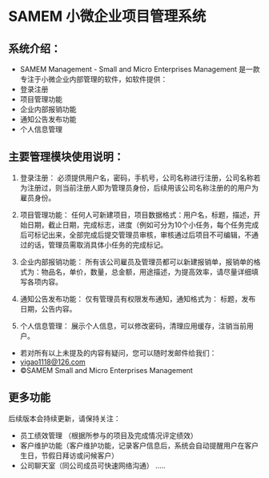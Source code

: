 # SAMEM 小微企业项目管理系统

## **系统介绍：**

- SAMEM Management - Small and Micro Enterprises Management 是一款专注于小微企业内部管理的软件，如软件提供：
- 登录注册 
- 项目管理功能
- 企业内部报销功能
- 通知公告发布功能
- 个人信息管理

## **主要管理模块使用说明：**
1. 登录注册：
    必须提供用户名，密码，手机号，公司名称进行注册，公司名称若为注册过，则当前注册人即为管理员身份，后续用该公司名称注册的的用户为雇员身份。

2. 项目管理功能：
    任何人可新建项目，项目数据格式：用户名，标题，描述，开始日期，截止日期，完成标志，进度（例如可分为10个小任务，每个任务完成后可标记出来，全部完成后提交管理员审核，审核通过后项目不可编辑，不通过的话，管理员需取消具体小任务的完成标记。

3. 企业内部报销功能：
    所有该公司雇员及管理员都可以新建报销单，报销单的格式为：物品名，单价，数量，总金额，用途描述，为提高效率，请尽量详细填写各项内容。

4. 通知公告发布功能：
    仅有管理员有权限发布通知，通知格式为：
    标题，发布日期，公告内容。

5. 个人信息管理：
    展示个人信息，可以修改密码，清理应用缓存，注销当前用户。

- 若对所有以上未提及的内容有疑问，您可以随时发邮件给我们：
- yigao1118@126.com
- ©️SAMEM Small and Micro Enterprises Management

## **更多功能**
后续版本会持续更新，请保持关注：
- 员工绩效管理 （根据所参与的项目及完成情况评定绩效） 
- 客户维护功能（客户维护功能，记录客户信息后，系统会自动提醒用户在客户生日，节假日拜访或问候客户）
- 公司聊天室（同公司成员可快速网络沟通）
.....
